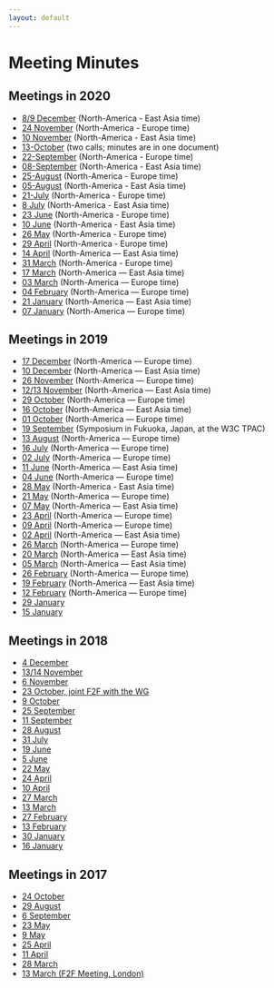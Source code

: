 ```yaml
---
layout: default
---
```


# Meeting Minutes

## Meetings in 2020

* [8/9 December](https://www.w3.org/2020/12/08-pbg-minutes.html) (North-America - East Asia time)
* [24 November](https://www.w3.org/2020/11/24-pbg-minutes.html) (North-America - Europe time)
* [10 November](https://www.w3.org/2020/11/10-pbg-minutes.html) (North-America - East Asia time)
* [13-October](https://www.w3.org/2020/10/13-pbg-minutes.html) (two calls; minutes are in one document)
* [22-September](https://www.w3.org/2020/09/22-pbg-minutes.html) (North-America - Europe time)
* [08-September](https://www.w3.org/2020/09/08-pbg-minutes.html) (North-America - East Asia time)
* [25-August](https://www.w3.org/2020/08/25-pbg-minutes.html) (North-America - Europe time)
* [05-August](https://www.w3.org/2020/08/05-pbg-minutes.html) (North-America - East Asia time)
* [21-July](https://www.w3.org/2020/07/21-pbg-minutes.html) (North-America - Europe time)
* [8 July](https://www.w3.org/2020/07/07-pbg-minutes.html) (North-America - East Asia time)
* [23 June](https://www.w3.org/2020/06/23-pbg-minutes.html) (North-America - Europe time)
* [10 June](https://www.w3.org/2020/06/09-pbg-minutes.html) (North-America - East Asia time)
* [26 May](https://www.w3.org/2020/05/26-pbg-minutes.html) (North-America - Europe time)
* [29 April](https://www.w3.org/2020/04/28-pbg-minutes.html) (North-America - Europe time)
* [14 April](https://www.w3.org/2020/04/14-pbg-minutes.html) (North-America — East Asia time)
* [31 March](https://www.w3.org/2020/03/31-pbg-minutes.html) (North-America - Europe time)
* [17 March](./2020/2020-03-17-pbg) (North-America — East Asia time)
* [03 March](./2020/2020-03-03-pbg) (North-America — Europe time)
* [04 February](./2020/2020-02-04-pbg) (North-America — Europe time)
* [21 January](./2020/2020-01-21-pbg) (North-America — East Asia time)
* [07 January](./2020/2020-01-07-pbg) (North-America — Europe time)

## Meetings in 2019

* [17 December](./2019/2019-12-17-pbg) (North-America — Europe time)
* [10 December](./2019/2019-12-10-pbg) (North-America — East Asia time)
* [26 November](./2019/2019-11-26-pbg) (North-America — Europe time)
* [12/13 November](./2019/2019-11-13-pbg) (North-America — East Asia time)
* [29 October](./2019/2019-10-29-pbg) (North-America — Europe time)
* [16 October](./2019/2019-10-16-pbg) (North-America — East Asia time)
* [01 October](./2019/2019-10-01-pbg) (North-America — Europe time)
* [19 September](./2019/2019-09-19-pbg) (Symposium in Fukuoka, Japan, at the W3C TPAC)
* [13 August](./2019/2019-08-13-pbg) (North-America — Europe time)
* [16 July](./2019/2019-07-16-pbg) (North-America — Europe time)
* [02 July](./2019/2019-07-02-pbg) (North-America — Europe time)
* [11 June](./2019/2019-06-11-pbg) (North-America — East Asia time)
* [04 June](./2019/2019-06-04-pbg) (North-America — Europe time)
* [28 May](./2019/2019-05-28-pbg) (North-America - East Asia time)
* [21 May](./2019/2019-05-21-pbg) (North-America — Europe time)
* [07 May](./2019/2019-05-15-pbg) (North-America — East Asia time)
* [23 April](./2019/2019-04-23-pbg) (North-America — Europe time)
* [09 April](./2019/2019-04-09-pbg) (North-America — Europe time)
* [02 April](./2019/2019-04-02-pbg) (North-America — East Asia time)
* [26 March](./2019/2019-03-26-pbg) (North-America — Europe time)
* [20 March](./2019/2019-03-20-pbg) (North-America — East Asia time)
* [05 March](./2019/2019-03-05-pbg) (North-America — East Asia time)
* [26 February](./2019/2019-02-26-pbg) (North-America — Europe time)
* [19 February](./2019/2019-02-19-pbg) (North-America — East Asia time)
* [12 February](./2019/2019-02-12-pbg) (North-America — Europe time)
* [29 January](./2019/2019-01-29-pbg)
* [15 January](./2019/2019-01-15-pbg)


## Meetings in 2018

* [4 December](./2018/2018-12-04-pbg)
* [13/14 November](./2018/2018-11-14-pbg)
* [6 November](./2018/2018-11-06-pbg)
* [23 October, joint F2F with the WG](https://www.w3.org/publishing/groups/publ-wg/Meetings/Minutes/2018/2018-10-23-pwg.html#section1)
* [9 October](./2018/2018-10-09-pbg)
* [25 September](./2018/2018-09-25-pbg)
* [11 September](./2018/2018-09-11-pbg)
* [28 August](https://www.w3.org/2018/08/28-pbg-minutes.html)
* [31 July](./2018/2018-07-31-pbg)
* [19 June](./2018/2018-06-19-pbg)
* [5 June](./2018/2018-06-05-pbg)
* [22 May](./2018/2018-05-22-pbg)
* [24 April](./2018/2018-04-24-pbg)
* [10 April](./2018/2018-04-10-pbg)
* [27 March](./2018/2018-03-27-pbg)
* [13 March](./2018/2018-03-13-minutes)
* [27 February](./2018/2018-02-27-minutes)
* [13 February](https://www.w3.org/2018/02/13-pbg-minutes.html)
* [30 January](https://www.w3.org/2018/01/30-pbg-minutes.html)
* [16 January](https://www.w3.org/2018/01/16-pbg-minutes.html)


## Meetings in 2017
* [24 October](https://www.w3.org/2017/10/24-pbg-minutes.html)
* [29 August](https://www.w3.org/2017/08/29-pbg-minutes.html)
* [6 September](https://www.w3.org/2017/06/06-pbg-minutes.html)
* [23 May](https://www.w3.org/2017/05/23-pbg-minutes.html)
* [9 May](https://www.w3.org/2017/05/09-pbg-minutes.html)
* [25 April](https://www.w3.org/2017/04/25-pbg-minutes.html)
* [11 April](https://www.w3.org/2017/04/11-pbg-minutes.html)
* [28 March](https://www.w3.org/2017/03/28-pbg-minutes.html)
* [13 March (F2F Meeting, London)](https://www.w3.org/2017/03/13-pbg-minutes.html)
